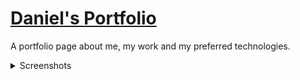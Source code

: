 # [Daniel's Portfolio](https://danielschuster.me)

A portfolio page about me, my work and my preferred technologies.

<details>
  <summary>Screenshots</summary>
  </br>
  <table>
    <tr>
      <td>Dark Mode</td>
      <td>Light Mode</td>
    </tr>
    <tr>
      <td> <img src="https://user-images.githubusercontent.com/90754725/222852871-fdd0b1d2-00fe-4bb6-ad0c-45ba93c30522.jpg" title="Dark Mode" width="100%"> </td>
      <td> <img src="https://user-images.githubusercontent.com/90754725/222852884-0dd62103-874f-4cc7-8297-242b4fa362e1.jpg" title="Light Mode" width="100%"> </td>
    </tr>
  </table>
</details>
